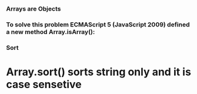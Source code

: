 ### Arrays are Objects
### To solve this problem ECMAScript 5 (JavaScript 2009) defined a new method Array.isArray():

### Sort
# Array.sort() sorts string only and it is case sensetive